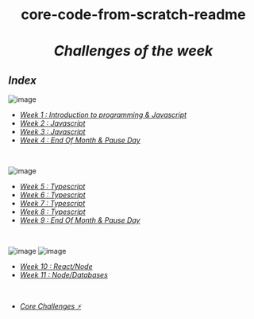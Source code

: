 <h1 align="center"> core-code-from-scratch-readme</h1>

*<h1 align="center">Challenges of the week</h1>*

## _Index_

![image](https://img.shields.io/badge/JavaScript-F7DF1E?style=for-the-badge&logo=javascript&logoColor=black)
- _[Week 1 : Introduction to programming & Javascript](Repository/Week1.md)_
- _[Week 2 : Javascript](Repository/Week2.md)_
- _[Week 3 : Javascript](Repository/Week3.md)_
- _[Week 4 : End Of Month & Pause Day](Repository/Week4.md)_

<br>

![image](https://img.shields.io/badge/TypeScript-007ACC?style=for-the-badge&logo=typescript&logoColor=white)
- _[Week 5 : Typescript](Repository/Week5.md)_
- _[Week 6 : Typescript](Repository/Week6.md)_
- _[Week 7 : Typescript](Repository/Week7.md)_
- _[Week 8 : Typescript](Repository/Week8.md)_
- _[Week 9 : End Of Month & Pause Day](Repository/Week9.md)_

<br>

![image](https://img.shields.io/badge/React-20232A?style=for-the-badge&logo=react&logoColor=61DAFB)  ![image](https://img.shields.io/badge/Node.js-43853D?style=for-the-badge&logo=node.js&logoColor=white)
- _[Week 10 : React/Node](Repository/Week10.md)_
- _[Week 11 : Node/Databases](Repository/Week11.md)_

<br>

- _[ Core Challenges ⚡](resources/corechallenges.md)_



